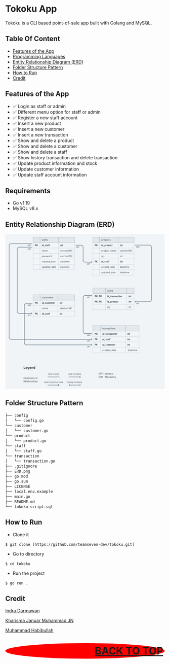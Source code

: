 # Tokoku App

Tokoku is a CLI based point-of-sale app built with Golang and MySQL.

## Table Of Content

- [Features of the App](#features-of-the-app)
- [Programming Languages](#programming-languages)
- [Entity Relationship Diagram (ERD)](#entity-relationship-diagram-erd)
- [Folder Structure Pattern](#folder-structure-pattern)
- [How to Run](#how-to-run)
- [Credit](#credit)

## Features of the App
- :white_check_mark: Login as staff or admin
- :white_check_mark: Different menu option for staff or admin
- :white_check_mark: Register a new staff account
- :white_check_mark: Insert a new product
- :white_check_mark: Insert a new customer
- :white_check_mark: Insert a new transaction
- :white_check_mark: Show and delete a product
- :white_check_mark: Show and delete a customer
- :white_check_mark: Show and delete a staff
- :white_check_mark: Show history transaction and delete transaction
- :white_check_mark: Update product information and stock
- :white_check_mark: Update customer information
- :white_check_mark: Update staff account information

## Requirements
- Go v1.19
- MySQL v8.x

## Entity Relationship Diagram (ERD)
![run](./ERD.png)

## Folder Structure Pattern
```
├── config
│   └── config.go
└── customer
│   └── customer.go
└── product
│   └── product.go
└── staff
│   └── staff.go
└── transaction
│   └── transaction.go
├── .gitignore
├── ERD.png
├── go.mod
├── go.sum
├── LICENSE
├── local.env.example
├── main.go
├── README.md
└── tokoku-script.sql
```

## How to Run

- Clone it

```
$ git clone [https://github.com/teamseven-dev/tokoku.git]
```

- Go to directory

```
$ cd tokoku
```

- Run the project

```
$ go run .
```

## Credit
[Indra Darmawan](https://github.com/e1more)

[Kharisma Januar Muhammad JN](https://github.com/kharismajanuar)

[Muhammad Habibullah](https://github.com/hebobibun)



<p align="right" style="padding: 5px; border-radius: 100%; background-color: red; font-size: 2rem;">
  <b><a href="#tokoku-app">BACK TO TOP</a></b>
</p>
